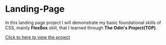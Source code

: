 # Landing-Page

In this landing page project I will demonstrate my basic foundational skills of CSS, mainly **FlexBox** skill, that I learned through **The Odin's Project(TOP)**.

[Click to here to view the project](https://uwancha.github.io/landing-page/)